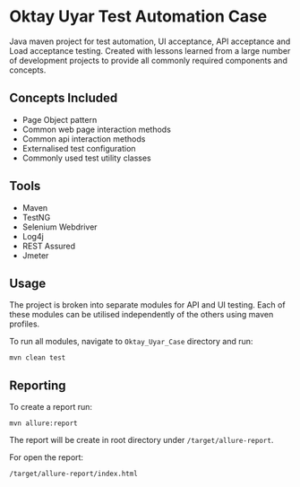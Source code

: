 # Oktay Uyar Test Automation Case

Java maven project for test automation, UI acceptance, API acceptance and Load acceptance testing.
Created with lessons learned from a large number of development projects to provide all commonly required components and concepts.

## Concepts Included


* Page Object pattern
* Common web page interaction methods
* Common api interaction methods
* Externalised test configuration
* Commonly used test utility classes

## Tools

* Maven
* TestNG
* Selenium Webdriver
* Log4j
* REST Assured
* Jmeter


## Usage

The project is broken into separate modules for API and UI testing. Each of these modules can be utilised independently of the others using maven profiles.

To run all modules, navigate to `Oktay_Uyar_Case` directory and run:

`mvn clean test`


## Reporting

To create a report  run:

`mvn allure:report`

The report will be create in root directory under `/target/allure-report`.

For open the report:

`/target/allure-report/index.html`

